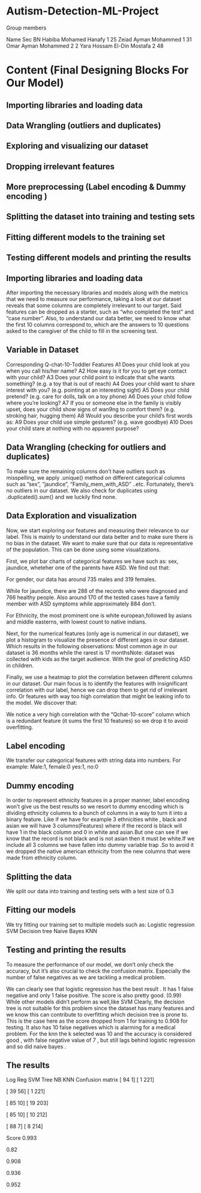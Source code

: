 # Autism-Detection-ML-Project

Group members 

Name
Sec
BN
Habiba Mohamed Hanafy
1
25
Zeiad Ayman Mohammed
1
31
Omar Ayman Mohammed
2
2
Yara Hossam El-Din Mostafa
2
48



# Content (Final Designing Blocks For Our Model)
## Importing libraries and loading data
## Data Wrangling (outliers and duplicates)
## Exploring and visualizing our dataset
## Dropping irrelevant features 
## More preprocessing (Label encoding & Dummy encoding )
## Splitting the dataset into training and testing sets
## Fitting different models to the training set
## Testing different models and printing the results 

## Importing libraries and loading data
After importing the necessary libraries and models along with the metrics that we need to measure our performance, taking a look at our dataset reveals that some columns are completely irrelevant to our target. Said features can be dropped as a starter, such as “who completed the test” and “case number”.
Also, to understand our data better, we need to know what the first 10 columns correspond to, which are the answers to 10 questions asked to the caregiver of the child to fill in the screening test.


## Variable in Dataset
Corresponding Q-chat-10-Toddler Features
A1
 Does your child look at you when you call his/her name?
A2
How easy is it for you to get eye contact with your child? 
A3
Does your child point to indicate that s/he wants something? (e.g. a toy that is 
out of reach) 
A4
Does your child want to share interest with you? (e.g. pointing at an 
interesting sight) 
A5
Does your child pretend? (e.g. care for dolls, talk on a toy phone) 
A6
Does your child follow where you’re looking? 
A7
If you or someone else in the family is visibly upset, does your child show signs 
of wan9ng to comfort them? (e.g. stroking hair, hugging them)
A8
Would you describe your child’s first words as: 
A9
Does your child use simple gestures? (e.g. wave goodbye) 
A10
Does your child stare at nothing with no apparent purpose? 



## Data Wrangling (checking for outliers and duplicates)

To make sure the remaining columns don’t have outliers such as misspelling, we apply .unique() method on different categorical columns such as ”sex”, ”jaundice”, “Family_mem_with_ASD” ..etc. Fortunately, there’s no outliers in our dataset.
We also check for duplicates using .duplicated().sum() and we luckily find none.

## Data Exploration and visualization 
Now, we start exploring our features and measuring their relevance to our label. This is mainly to understand our data better and to make sure there is no bias in the dataset. We want to make sure that our data is representative of the population. This can be done using some visualizations.


First, we plot bar charts of categorical features we have such as: sex, jaundice, wheteher one of the parents have ASD. 
We find out that:







For gender, our data has around 735 males and 319 females.


 While for jaundice, there are 288 of the records who were diagnosed and 766 healthy people. 
Also around 170 of the tested cases have a family member with ASD symptoms while approximately 884 don’t.


For Ethnicity, the most prominent one is white european,followed by asians and middle easterns, with lowest count to native indians. 


Next, for the numerical features (only age is numerical in our dataset), we plot a histogram to visualize the presence of different ages in our dataset. 
Which results in the following observations:
Most common age in our dataset is 36 months
 while the rarest is 17 monthsNote: dataset was collected with kids as the target audience. With the goal of predicting ASD in children.


Finally, we use a heatmap to plot the correlation between different columns in our dataset. 
Our main focus is to identify the features with insignificant correlation with our label, hence we can drop them to get rid of irrelevant info. Or features with way too high correlation that might be leaking info to the model.
We discover that:

 We notice a very high correlation with the “Qchat-10-score” column which is a redundant feature (it sums the first 10 features) so we drop it to avoid overfitting. 

## Label encoding 
We transfer our categorical features with string data into numbers. For example:
Male:1, female:0
yes:1, no:0

## Dummy encoding 
In order to represent ethnicity features in a proper manner, label encoding won’t give us the best results so we resort to dummy encoding which is dividing ethnicity columns to a bunch of columns in a way to turn it into a binary feature. Like if we have for example 3 ethnicities white , black and asian we will have 3 columns(Features) where if the record is black will have 1 in the black column and 0 in white and asian.But one can see if we know that the record is not black and is not asian then it must be white.If we include all 3 columns we have fallen into dummy variable trap .So to avoid it we dropped the native american ethnicity from the new columns that were made from ethnicity column.


## Splitting the data
We split our data into training and testing sets with a test size of 0.3


## Fitting our models
We try fitting our training set to multiple models such as:
Logistic regression 
SVM
Decision tree
Naive Bayes
KNN

## Testing and printing the results 
To measure the performance of our model, we don’t only check the accuracy, but it’s also crucial to check the confusion matrix. Especially the number of false negatives as we are tackling a medical problem.

We can clearly see that logistic regression has  the best result . It has 1 false negative and only 1 false positive. The score is also pretty good. (0.99)
While other models didn’t perform as well,like SVM
Clearly, the decision tree is not suitable for this problem since the dataset has many features and we know this can contribute to overfitting which decision tree is prone to. This is the case here as the score dropped from 1 for training to 0.908 for testing. It also has 10 false negatives which is alarming for a medical problem.
For the knn the k selected was 10 and the accuracy is considered good , with false negative value of 7 , but still lags behind logistic regression  and so did naive bayes .

## The results 



Log Reg
SVM
Tree
NB
KNN
Confusion
matrix
[ 94   1]
[  1 221]


[ 39  56]
[  1 221]


[ 85  10]
[ 19 203]


[ 85  10]
[ 10 212]


[ 88   7]
[  8 214]


Score
0.993


0.82


0.908


0.936


0.952




